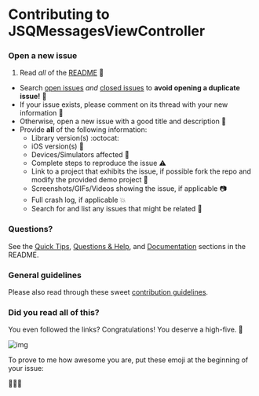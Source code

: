 # Contributing to JSQMessagesViewController

### Open a new issue

1. Read *all* of the [README](https://github.com/jessesquires/JSQMessagesViewController/blob/develop/README.md) :speak_no_evil:
* Search [open issues](https://github.com/jessesquires/JSQMessagesViewController/issues) *and* [closed issues](https://github.com/jessesquires/JSQMessagesViewController/issues?q=is%3Aissue+is%3Aclosed) to **avoid opening a duplicate issue!** :see_no_evil:
* If your issue exists, please comment on its thread with your new information :hear_no_evil:
* Otherwise, open a new issue with a good title and description :memo:
* Provide **all** of the following information:
  - Library version(s) :octocat:
  - iOS version(s) :iphone:
  - Devices/Simulators affected :iphone:
  - Complete steps to reproduce the issue :warning:
  - Link to a project that exhibits the issue, if possible fork the repo and modify the provided demo project :construction:
  - Screenshots/GIFs/Videos showing the issue, if applicable :camera:
  - Full crash log, if applicable :boom:
  - Search for and list any issues that might be related :mag_right:

### Questions?

See the [Quick Tips](https://github.com/jessesquires/JSQMessagesViewController/blob/develop/README.md#quick-tips), [Questions & Help](https://github.com/jessesquires/JSQMessagesViewController/blob/develop/README.md#questions--help), and [Documentation](https://github.com/jessesquires/JSQMessagesViewController/blob/develop/README.md#documentation) sections in the README.

### General guidelines

Please also read through these sweet [contribution guidelines](https://github.com/jessesquires/HowToContribute).

### Did you read all of this?

You even followed the links? Congratulations! You deserve a high-five. :tada:

![img](http://media.giphy.com/media/LdnaND03GRE9q/giphy.gif)

To prove to me how awesome you are, put these emoji at the beginning of your issue:

:muscle::sunglasses::facepunch:

